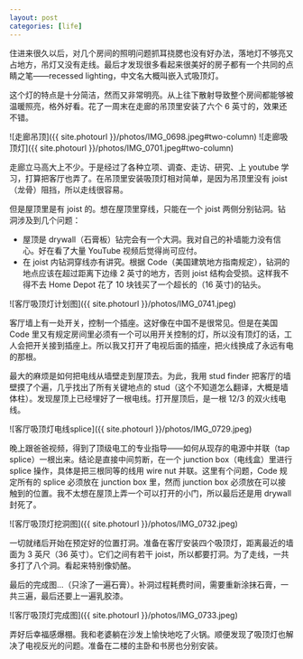 ```yaml
---
layout: post
categories: [life]
---
```


住进来很久以后，对几个房间的照明问题抓耳挠腮也没有好办法，落地灯不够亮又占地方，吊灯又没有走线。最后才发现很多看起来很美好的房子都有一个共同的点睛之笔——recessed lighting，中文名大概叫嵌入式吸顶灯。

这个灯的特点是十分简洁，然而又非常明亮。从上往下散射导致整个房间都能够被温暖照亮，格外好看。花了一周末在走廊的吊顶里安装了六个 6 英寸的，效果还不错。

![走廊吊顶]({{ site.photourl }}/photos/IMG_0698.jpeg#two-column)
![走廊吸顶灯]({{ site.photourl }}/photos/IMG_0701.jpeg#two-column)

走廊立马高大上不少。于是经过了各种立项、调查、走访、研究、上 youtube 学习，打算把客厅也弄了。在吊顶里安装吸顶灯相对简单，是因为吊顶里没有 joist（龙骨）阻挡，所以走线很容易。

但是屋顶里是有 joist 的。想在屋顶里穿线，只能在一个 joist 两侧分别钻洞。钻洞涉及到几个问题：

- 屋顶是 drywall（石膏板）钻完会有一个大洞。我对自己的补墙能力没有信心。好在看了大量 YouTube 视频后觉得尚可应付。
- 在 joist 内钻洞穿线亦有讲究。根据 Code（美国建筑地方指南规定），钻洞的地点应该在超过距离下边缘 2 英寸的地方，否则 joist 结构会受损。这样我不得不去 Home Depot 花了 10 块钱买了一个超长的（16 英寸)的钻头。

![客厅吸顶灯计划图]({{ site.photourl }}/photos/IMG_0741.jpeg)

客厅墙上有一处开关，控制一个插座。这好像在中国不是很常见。但是在美国 Code 里又有规定房间里必须有一个可以用开关控制的灯，所以没有顶灯的话，工人会把开关接到插座上。所以我又打开了电视后面的插座，把火线换成了永远有电的那根。

最大的麻烦是如何把电线从墙壁走到屋顶去。为此，我用 stud finder 把客厅的墙壁摸了个遍，几乎找出了所有关键地点的 stud（这个不知道怎么翻译，大概是墙体柱）。发现屋顶上已经埋好了一根电线。打开屋顶后，是一根 12/3 的双火线电线。

![客厅吸顶灯电线splice]({{ site.photourl }}/photos/IMG_0729.jpeg)

晚上跟爸爸视频，得到了顶级电工的专业指导——如何从现存的电源中并联（tap splice）一根出来。结论是直接中间剪断，在一个 junction box（电线盒）里进行 splice 操作，具体是把三根同等的线用 wire nut 并联。这里有个问题，Code 规定所有的 splice 必须放在 junction box 里，然而 junction box 必须放在可以接触到的位置。我不太想在屋顶上弄一个可以打开的小门，所以最后还是用 drywall 封死了。

![客厅吸顶灯挖洞图]({{ site.photourl }}/photos/IMG_0732.jpeg)

一切就绪后开始在预定好的位置打洞。准备在客厅安装四个吸顶灯，距离最近的墙面为 3 英尺（36 英寸）。它们之间有若干 joist，所以都要打洞。为了走线，一共多打了八个洞。看起来特别像奶酪。

最后的完成图...（只涂了一遍石膏）。补洞过程耗费时间，需要重新涂抹石膏，一共三遍，最后还要上一遍乳胶漆。

![客厅吸顶灯完成图]({{ site.photourl }}/photos/IMG_0733.jpeg)

弄好后幸福感爆棚。我和老婆躺在沙发上愉快地吃了火锅。顺便发现了吸顶灯也解决了电视反光的问题。准备在二楼的主卧和书房也分别安装。
